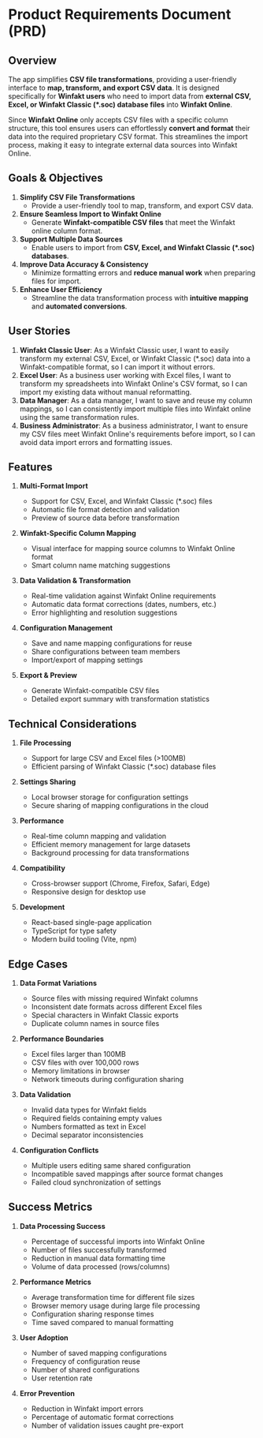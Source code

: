 # Product Requirements Document (PRD)

## Overview

The app simplifies **CSV file transformations**, providing a user-friendly interface to **map, transform, and export CSV data**. It is designed specifically for **Winfakt users** who need to import data from **external CSV, Excel, or Winfakt Classic (\*.soc) database files** into **Winfakt Online**.

Since **Winfakt Online** only accepts CSV files with a specific column structure, this tool ensures users can effortlessly **convert and format** their data into the required proprietary CSV format. This streamlines the import process, making it easy to integrate external data sources into Winfakt Online.

## Goals & Objectives

1. **Simplify CSV File Transformations**
   - Provide a user-friendly tool to map, transform, and export CSV data.
2. **Ensure Seamless Import to Winfakt Online**
   - Generate **Winfakt-compatible CSV files** that meet the Winfakt online column format.
3. **Support Multiple Data Sources**
   - Enable users to import from **CSV, Excel, and Winfakt Classic (\*.soc) databases**.
4. **Improve Data Accuracy & Consistency**
   - Minimize formatting errors and **reduce manual work** when preparing files for import.
5. **Enhance User Efficiency**
   - Streamline the data transformation process with **intuitive mapping** and **automated conversions**.

## User Stories

1. **Winfakt Classic User**: As a Winfakt Classic user, I want to easily transform my external CSV, Excel, or Winfakt Classic (*.soc) data into a Winfakt-compatible format, so I can import it without errors.
2. **Excel User**: As a business user working with Excel files, I want to transform my spreadsheets into Winfakt Online's CSV format, so I can import my existing data without manual reformatting.
3. **Data Manager**: As a data manager, I want to save and reuse my column mappings, so I can consistently import multiple files into Winfakt online using the same transformation rules.
4. **Business Administrator**: As a business administrator, I want to ensure my CSV files meet Winfakt Online's requirements before import, so I can avoid data import errors and formatting issues.

## Features

1. **Multi-Format Import**

   - Support for CSV, Excel, and Winfakt Classic (*.soc) files
   - Automatic file format detection and validation
   - Preview of source data before transformation
2. **Winfakt-Specific Column Mapping**

   - Visual interface for mapping source columns to Winfakt Online format
   - Smart column name matching suggestions
3. **Data Validation & Transformation**

   - Real-time validation against Winfakt Online requirements
   - Automatic data format corrections (dates, numbers, etc.)
   - Error highlighting and resolution suggestions
4. **Configuration Management**

   - Save and name mapping configurations for reuse
   - Share configurations between team members
   - Import/export of mapping settings
5. **Export & Preview**

   - Generate Winfakt-compatible CSV files
   - Detailed export summary with transformation statistics

## Technical Considerations

1. **File Processing**

   - Support for large CSV and Excel files (>100MB)
   - Efficient parsing of Winfakt Classic (*.soc) database files
2. **Settings Sharing**

   - Local browser storage for configuration settings
   - Secure sharing of mapping configurations in the cloud
3. **Performance**

   - Real-time column mapping and validation
   - Efficient memory management for large datasets
   - Background processing for data transformations
4. **Compatibility**

   - Cross-browser support (Chrome, Firefox, Safari, Edge)
   - Responsive design for desktop use
5. **Development**

   - React-based single-page application
   - TypeScript for type safety
   - Modern build tooling (Vite, npm)

## Edge Cases

1. **Data Format Variations**

   - Source files with missing required Winfakt columns
   - Inconsistent date formats across different Excel files
   - Special characters in Winfakt Classic exports
   - Duplicate column names in source files
2. **Performance Boundaries**

   - Excel files larger than 100MB
   - CSV files with over 100,000 rows
   - Memory limitations in browser
   - Network timeouts during configuration sharing
3. **Data Validation**

   - Invalid data types for Winfakt fields
   - Required fields containing empty values
   - Numbers formatted as text in Excel
   - Decimal separator inconsistencies
4. **Configuration Conflicts**

   - Multiple users editing same shared configuration
   - Incompatible saved mappings after source format changes
   - Failed cloud synchronization of settings

## Success Metrics

1. **Data Processing Success**

   - Percentage of successful imports into Winfakt Online
   - Number of files successfully transformed
   - Reduction in manual data formatting time
   - Volume of data processed (rows/columns)
2. **Performance Metrics**

   - Average transformation time for different file sizes
   - Browser memory usage during large file processing
   - Configuration sharing response times
   - Time saved compared to manual formatting
3. **User Adoption**

   - Number of saved mapping configurations
   - Frequency of configuration reuse
   - Number of shared configurations
   - User retention rate
4. **Error Prevention**

   - Reduction in Winfakt import errors
   - Percentage of automatic format corrections
   - Number of validation issues caught pre-export
